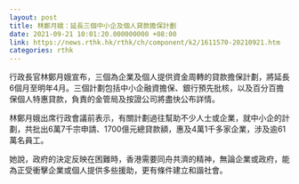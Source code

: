 ```yaml
---
layout: post
title: 林鄭月娥：延長三個中小企及個人貸款擔保計劃
date: 2021-09-21 10:01:20.000000000 +08:00
link: https://news.rthk.hk/rthk/ch/component/k2/1611570-20210921.htm
categories: rthk
---
```


行政長官林鄭月娥宣布，三個為企業及個人提供資金周轉的貸款擔保計劃，將延長6個月至明年4月。三個計劃包括中小企融資擔保、銀行預先批核，以及百分百擔保個人特惠貸款，負責的金管局及按證公司將盡快公布詳情。

林鄭月娥出席行政會議前表示，有關計劃過往幫助不少人士或企業，就中小企的計劃，共批出6萬7千宗申請、1700億元總貸款額，惠及4萬1千多家企業，涉及逾61萬名員工。

她說，政府的決定反映在困難時，香港需要同舟共濟的精神，無論企業或政府，能為正受衝擊企業或個人提供多些援助，更有條件建立和諧社會。
